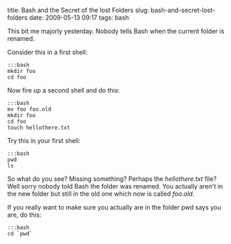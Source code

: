 title: Bash and the Secret of the lost Folders
slug: bash-and-secret-lost-folders
date: 2009-05-13 09:17
tags: bash

This bit me majorly yesterday. Nobody tells Bash when the current folder is renamed.

Consider this in a first shell:

	:::bash
	mkdir foo
	cd foo

Now fire up a second shell and do this:

	:::bash
	mv foo foo.old
	mkdir foo
	cd foo
	touch hellothere.txt

Try this in your first shell:

	:::bash
	pwd
	ls

So what do you see? Missing something? Perhaps the *hellothere.txt* file? Well sorry nobody told Bash the folder was renamed. You actually aren't in the new folder but still in the old one which now is called *foo.old*.

If you really want to make sure you actually are in the folder pwd says you are, do this:

	:::bash
	cd `pwd`
